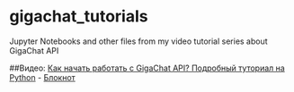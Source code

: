 # gigachat_tutorials
Jupyter Notebooks and other files from my video tutorial series about GigaChat API

##Видео:
[Как начать работать с GigaChat API? Подробный туториал на Python](https://youtu.be/DfT_xXDQyCQ) - [Блокнот]()



